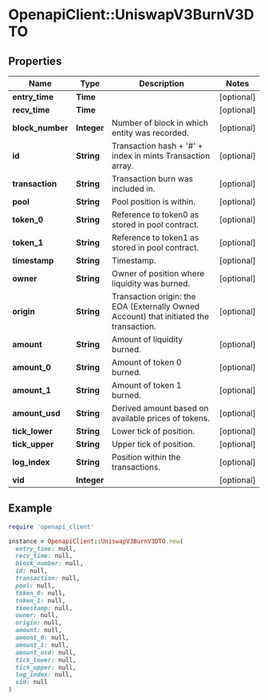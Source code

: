 # OpenapiClient::UniswapV3BurnV3DTO

## Properties

| Name | Type | Description | Notes |
| ---- | ---- | ----------- | ----- |
| **entry_time** | **Time** |  | [optional] |
| **recv_time** | **Time** |  | [optional] |
| **block_number** | **Integer** | Number of block in which entity was recorded. | [optional] |
| **id** | **String** | Transaction hash + &#39;#&#39; + index in mints Transaction array. | [optional] |
| **transaction** | **String** | Transaction burn was included in. | [optional] |
| **pool** | **String** | Pool position is within. | [optional] |
| **token_0** | **String** | Reference to token0 as stored in pool contract. | [optional] |
| **token_1** | **String** | Reference to token1 as stored in pool contract. | [optional] |
| **timestamp** | **String** | Timestamp. | [optional] |
| **owner** | **String** | Owner of position where liquidity was burned. | [optional] |
| **origin** | **String** | Transaction origin: the EOA (Externally Owned Account) that initiated the transaction. | [optional] |
| **amount** | **String** | Amount of liquidity burned. | [optional] |
| **amount_0** | **String** | Amount of token 0 burned. | [optional] |
| **amount_1** | **String** | Amount of token 1 burned. | [optional] |
| **amount_usd** | **String** | Derived amount based on available prices of tokens. | [optional] |
| **tick_lower** | **String** | Lower tick of position. | [optional] |
| **tick_upper** | **String** | Upper tick of position. | [optional] |
| **log_index** | **String** | Position within the transactions. | [optional] |
| **vid** | **Integer** |  | [optional] |

## Example

```ruby
require 'openapi_client'

instance = OpenapiClient::UniswapV3BurnV3DTO.new(
  entry_time: null,
  recv_time: null,
  block_number: null,
  id: null,
  transaction: null,
  pool: null,
  token_0: null,
  token_1: null,
  timestamp: null,
  owner: null,
  origin: null,
  amount: null,
  amount_0: null,
  amount_1: null,
  amount_usd: null,
  tick_lower: null,
  tick_upper: null,
  log_index: null,
  vid: null
)
```

